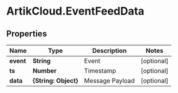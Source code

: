 # ArtikCloud.EventFeedData

## Properties
Name | Type | Description | Notes
------------ | ------------- | ------------- | -------------
**event** | **String** | Event | [optional] 
**ts** | **Number** | Timestamp | [optional] 
**data** | **{String: Object}** | Message Payload | [optional] 


